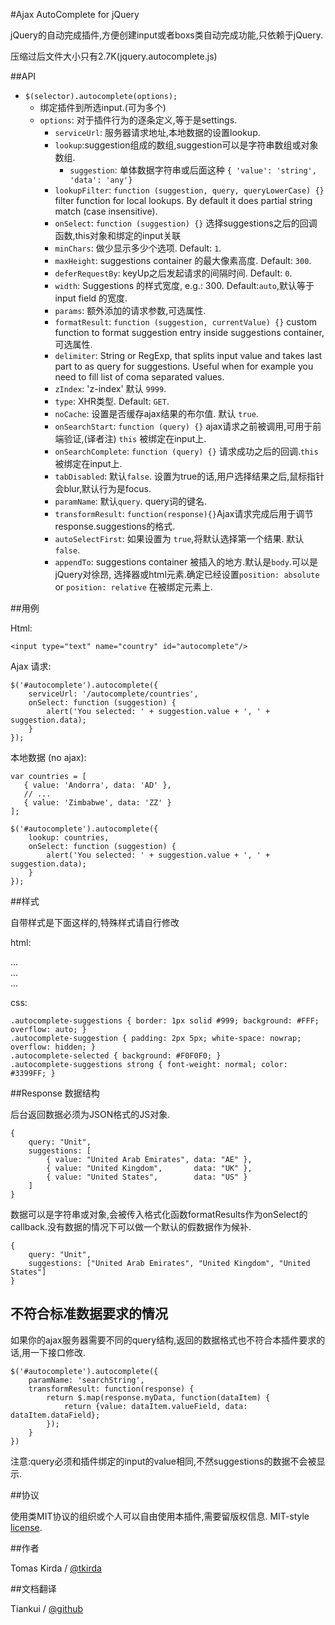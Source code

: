 #Ajax AutoComplete for jQuery

jQuery的自动完成插件,方便创建input或者boxs类自动完成功能,只依赖于jQuery.

压缩过后文件大小只有2.7K(jquery.autocomplete.js)

##API

* `$(selector).autocomplete(options);`
    * 绑定插件到所选input.(可为多个)
    * `options`: 对于插件行为的逐条定义,等于是settings.
        * `serviceUrl`: 服务器请求地址,本地数据的设置lookup.
        * `lookup`:suggestion组成的数组,suggestion可以是字符串数组或对象数组.
            * `suggestion`: 单体数据字符串或后面这种 `{ 'value': 'string', 'data': 'any'}`
		* `lookupFilter`: `function (suggestion, query, queryLowerCase) {}` filter function for local lookups. By default it does partial string match (case insensitive).
        * `onSelect`: `function (suggestion) {}` 选择suggestions之后的回调函数,this对象和绑定的input关联
        * `minChars`: 做少显示多少个选项. Default: `1`.
        * `maxHeight`: suggestions container 的最大像素高度. Default: `300`.
        * `deferRequestBy`: keyUp之后发起请求的间隔时间. Default: `0`.
        * `width`: Suggestions 的样式宽度, e.g.: 300. Default:`auto`,默认等于input field 的宽度.
        * `params`: 额外添加的请求参数,可选属性.
        * `formatResult`: `function (suggestion, currentValue) {}` custom function to 
          format suggestion entry inside suggestions container, 可选属性.
        * `delimiter`: String or RegExp, that splits input value and takes last part to as query for suggestions.
          Useful when for example you need to fill list of  coma separated values.
        * `zIndex`: 'z-index' 默认 `9999`.
        * `type`: XHR类型. Default: `GET`.
        * `noCache`: 设置是否缓存ajax结果的布尔值. 默认 `true`.
        * `onSearchStart`: `function (query) {}` ajax请求之前被调用,可用于前端验证,(译者注) `this` 被绑定在input上.
        * `onSearchComplete`: `function (query) {}` 请求成功之后的回调.`this` 被绑定在input上.
        * `tabDisabled`: 默认`false`. 设置为true的话,用户选择结果之后,鼠标指针会blur,默认行为是focus.
        * `paramName`: 默认`query`. query词的键名.
        * `transformResult`: `function(response){}`Ajax请求完成后用于调节response.suggestions的格式.
		* `autoSelectFirst`: 如果设置为 `true`,将默认选择第一个结果. 默认 `false`.
		* `appendTo`: suggestions container 被插入的地方.默认是`body`.可以是jQuery对徐昂, 选择器或html元素.确定已经设置`position: absolute` or `position: relative` 在被绑定元素上.

##用例

Html:

    <input type="text" name="country" id="autocomplete"/>

Ajax 请求:

    $('#autocomplete').autocomplete({
        serviceUrl: '/autocomplete/countries',
        onSelect: function (suggestion) {
            alert('You selected: ' + suggestion.value + ', ' + suggestion.data);
        }
    });

本地数据 (no ajax):

    var countries = [
       { value: 'Andorra', data: 'AD' },
       // ...
       { value: 'Zimbabwe', data: 'ZZ' }
    ];

    $('#autocomplete').autocomplete({
        lookup: countries,
        onSelect: function (suggestion) {
            alert('You selected: ' + suggestion.value + ', ' + suggestion.data);
        }
    });

##样式

自带样式是下面这样的,特殊样式请自行修改

html:
    <div class="autocomplete-suggestions">
        <div class="autocomplete-suggestion autocomplete-selected">...</div>
        <div class="autocomplete-suggestion">...</div>
        <div class="autocomplete-suggestion">...</div>
    </div>

css:

    .autocomplete-suggestions { border: 1px solid #999; background: #FFF; overflow: auto; }
    .autocomplete-suggestion { padding: 2px 5px; white-space: nowrap; overflow: hidden; }
    .autocomplete-selected { background: #F0F0F0; }
    .autocomplete-suggestions strong { font-weight: normal; color: #3399FF; }

##Response 数据结构

后台返回数据必须为JSON格式的JS对象.

    {
        query: "Unit",
        suggestions: [
            { value: "United Arab Emirates", data: "AE" },
            { value: "United Kingdom",       data: "UK" },
            { value: "United States",        data: "US" }
        ]
    }

数据可以是字符串或对象,会被传入格式化函数formatResults作为onSelect的callback.没有数据的情况下可以做一个默认的假数据作为候补.

    {
        query: "Unit",
        suggestions: ["United Arab Emirates", "United Kingdom", "United States"]
    }

## 不符合标准数据要求的情况

如果你的ajax服务器需要不同的query结构,返回的数据格式也不符合本插件要求的话,用一下接口修改.

    $('#autocomplete').autocomplete({
        paramName: 'searchString',
        transformResult: function(response) {
            return $.map(response.myData, function(dataItem) {
                return {value: dataItem.valueField, data: dataItem.dataField};
            });
        }
    })
        

注意:query必须和插件绑定的input的value相同,不然suggestions的数据不会被显示.

##协议

使用类MIT协议的组织或个人可以自由使用本插件,需要留版权信息.
MIT-style [license](https://github.com/devbridge/jQuery-Autocomplete/blob/master/dist/license.txt).

##作者

Tomas Kirda / [@tkirda](https://twitter.com/tkirda)

##文档翻译

Tiankui / [@github](https://github.com/Tiankui)
